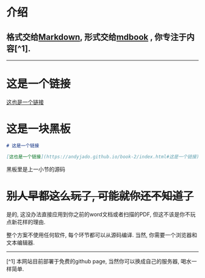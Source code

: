 
# 介绍

## 格式交给[Markdown](https://rust-lang.github.io/mdBook/format/markdown.html), 形式交给[mdbook](https://rust-lang.github.io/mdBook/index.html) , 你专注于内容[^1]. 


---

# 这是一个链接

[这也是一个链接](https://andyjado.github.io/book-2/index.html#这是一个链接)

# 这是一块黑板

```markdown
# 这是一个链接

[这也是一个链接](https://andyjado.github.io/book-2/index.html#这是一个链接)

```

黑板里是上一小节的源码


# ~~别人早都这么玩了, 可能就你还不知道了~~

是的, 这没办法直接应用到你之前的word文档或者扫描的PDF, 但这不该是你不玩点新花样的理由.

整个方案不使用任何软件, 每个环节都可以从源码编译. 当然, 你需要一个浏览器和文本编辑器.

---


[^1] 本网站目前部署于免费的github page, 当然你可以换成自己的服务器, 喝水一样简单.